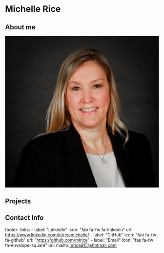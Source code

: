 # Michelle Rice

## About me
![Bio_photo](/assets/images/bio-photo.jpg)




## Projects









## Contact Info
footer:
links:
    - label: "LinkedIn"
      icon: "fab fa-fw fa-linkedin"
      url: https://www.linkedin.com/in/ricemichelle/
    - label: "GitHub"
      icon: "fab fa-fw fa-github"
      url: "https://github.com/mlrice"
    - label: "Email"
      icon: "fas fa-fw fa-envelope-square"
      url: mailto:mrice915@hotmail.com
